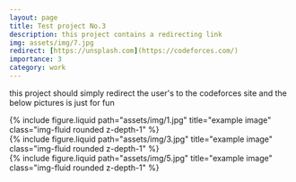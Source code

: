 ```yaml
---
layout: page
title: Test project No.3
description: this project contains a redirecting link
img: assets/img/7.jpg
redirect: [https://unsplash.com](https://codeforces.com/)
importance: 3
category: work
---
```



this project should simply redirect the user's to the codeforces site 
and the below pictures is just for fun

<div class="row">
    <div class="col-sm mt-3 mt-md-0">
        {% include figure.liquid path="assets/img/1.jpg" title="example image" class="img-fluid rounded z-depth-1" %}
    </div>
    <div class="col-sm mt-3 mt-md-0">
        {% include figure.liquid path="assets/img/3.jpg" title="example image" class="img-fluid rounded z-depth-1" %}
    </div>
    <div class="col-sm mt-3 mt-md-0">
        {% include figure.liquid path="assets/img/5.jpg" title="example image" class="img-fluid rounded z-depth-1" %}
    </div>
</div>

